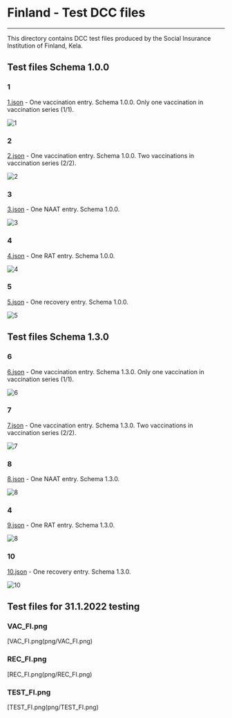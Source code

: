 # Finland - Test DCC files

---

This directory contains DCC test files produced by the Social Insurance Institution of Finland, Kela.

## Test files Schema 1.0.0

### 1

[1.json](2DCode/raw/1.json) - One vaccination entry. Schema 1.0.0. Only one vaccination in vaccination series (1/1). 

![1](png/1.png)

### 2

[2.json](2DCode/raw/2.json) - One vaccination entry. Schema 1.0.0. Two vaccinations in vaccination series (2/2).

![2](png/2.png)

### 3

[3.json](2DCode/raw/3.json) - One NAAT entry. Schema 1.0.0.

![3](png/3.png)

### 4

[4.json](2DCode/raw/4.json) - One RAT entry. Schema 1.0.0.

![4](png/4.png)

### 5

[5.json](2DCode/raw/5.json) - One recovery entry. Schema 1.0.0.

![5](png/5.png)

## Test files Schema 1.3.0

### 6

[6.json](2DCode/raw/6.json) - One vaccination entry. Schema 1.3.0. Only one vaccination in vaccination series (1/1). 

![6](png/6.png)

### 7

[7.json](2DCode/raw/7.json) - One vaccination entry. Schema 1.3.0. Two vaccinations in vaccination series (2/2).

![7](png/7.png)

### 8

[8.json](2DCode/raw/8.json) - One NAAT entry. Schema 1.3.0.

![8](png/8.png)

### 4

[9.json](2DCode/raw/9.json) - One RAT entry. Schema 1.3.0.

![8](png/8.png)

### 10

[10.json](2DCode/raw/10.json) - One recovery entry. Schema 1.3.0.

![10](png/10.png)

## Test files for 31.1.2022 testing

### VAC_FI.png

[VAC_FI.png(png/VAC_FI.png)

### REC_FI.png

[REC_FI.png(png/REC_FI.png)

### TEST_FI.png

[TEST_FI.png(png/TEST_FI.png)
